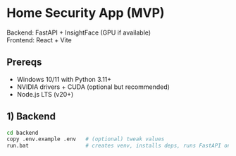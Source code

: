 # Home Security App (MVP)

Backend: FastAPI + InsightFace (GPU if available)  
Frontend: React + Vite

## Prereqs
- Windows 10/11 with Python 3.11+
- NVIDIA drivers + CUDA (optional but recommended)
- Node.js LTS (v20+)

## 1) Backend
```bash
cd backend
copy .env.example .env   # (optional) tweak values
run.bat                  # creates venv, installs deps, runs FastAPI on :8000# home-security-app
